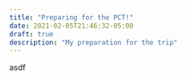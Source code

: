 ```yaml
---
title: "Preparing for the PCT!"
date: 2021-02-05T21:46:32-05:00
draft: true
description: "My preparation for the trip"
---
```


asdf
